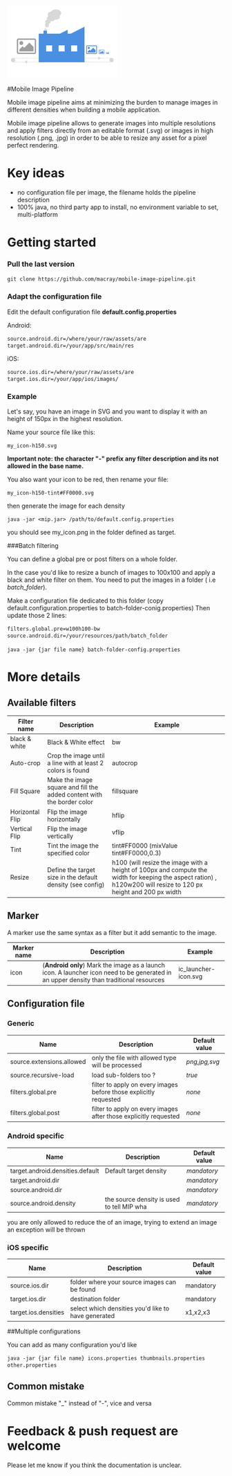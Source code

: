 ![](https://raw.githubusercontent.com/macray/mobile-image-pipeline/master/logo.png)

#Mobile Image Pipeline

Mobile image pipeline aims at minimizing the burden to manage images in different densities when building a mobile application.

Mobile image pipeline allows to generate images into multiple resolutions and apply filters directly from an editable format (.svg) or images in high resolution (.png, .jpg) in order to be able to resize any asset for a pixel perfect rendering.

# Key ideas

- no configuration file per image, the filename holds the pipeline description
- 100% java, no third party app to install, no environment variable to set, multi-platform


# Getting started

### Pull the last version

	git clone https://github.com/macray/mobile-image-pipeline.git

### Adapt the configuration file

Edit the default configuration file **default.config.properties**

Android:

	source.android.dir=/where/your/raw/assets/are
	target.android.dir=/your/app/src/main/res

iOS:

	source.ios.dir=/where/your/raw/assets/are
	target.ios.dir=/your/app/ios/images/
	
### Example

Let's say, you have an image in SVG and you want to display it with an height of 150px in the highest resolution.

Name your source file like this:

	my_icon-h150.svg

**Important note: the character "-" prefix any filter description and its not allowed in the base name.**

You also want your icon to be red, then rename your file:

	my_icon-h150-tint#FF0000.svg

then generate the image for each density

	java -jar <mip.jar> /path/to/default.config.properties
	
you should see my_icon.png in the folder defined as target.

###Batch filtering

You can define a global pre or post filters on a whole folder.

In the case you'd like to resize a bunch of images to 100x100 and apply a black and white filter on them. You need to put the images in a folder ( i.e *batch_folder*).

Make a configuration file dedicated to this folder (copy default.configuration.properties to batch-folder-conig.properties) 
Then update those 2 lines:

	filters.global.pre=w100h100-bw
	source.android.dir=/your/resources/path/batch_folder

	java -jar {jar file name} batch-folder-config.properties


# More details

## Available filters
Filter name  | Description | Example
----------------|-----------------|-------------
black & white |  Black & White effect | bw
Auto-crop | Crop the image until a line with at least 2 colors is found | autocrop
Fill Square | Make the image square and fill the added content with the border color | fillsquare
Horizontal Flip | Flip the image horizontally | hflip
Vertical Flip | Flip the image vertically | vflip
Tint | Tint the image the specified color | tint#FF0000 (mixValue tint#FF0000,0.3)
Resize | Define the target size in the default density (see config) | h100 (will resize the image with a height of 100px and compute the width for keeping the aspect ration) , h120w200 will resize to 120 px height and 200 px width

## Marker
A marker use the same syntax as a filter but it add semantic to the image.

Marker name | Description | Example
------------|-------------|-----
icon | (**Android only**) Mark the image as a launch icon. A launcher icon need to be generated in an upper density than traditional resources | ic_launcher-icon.svg

## Configuration file

### Generic

Name | Description | Default value
-----|-------------|--------------
source.extensions.allowed | only the file with allowed type will be processed | *png,jpg,svg*
source.recursive-load | load sub-folders too ? | *true*
filters.global.pre | filter to apply on every images before those explicitly requested | *none*
filters.global.post | filter to apply on every images after those explicitly requested  | *none*

### Android specific
	
Name | Description | Default value
-----|-------------|--------------
target.android.densities.default | Default target density | *mandatory*
target.android.dir | | *mandatory*
source.android.dir | | *mandatory*
source.android.density | the source density is used to tell MIP wha | *mandatory*

you are only allowed to reduce the of an image, trying to extend an image an exception will be thrown

### iOS specific

Name | Description | Default value
-----|-------------|--------------
source.ios.dir | folder where your source images can be found | mandatory
target.ios.dir | destination folder | mandatory
target.ios.densities | select which densities you'd like to have generated | x1,x2,x3

##Multiple configurations

You can add as many configuration you'd like

	java -jar {jar file name} icons.properties thumbnails.properties other.properties



## Common mistake

Common mistake "_" instead of "-", vice and versa





# Feedback & push request are welcome

Please let me know if you think the documentation is unclear.


